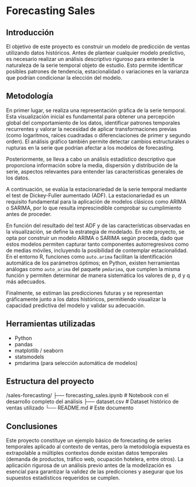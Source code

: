 # Forecasting Sales

## Introducción

El objetivo de este proyecto es construir un modelo de predicción de ventas utilizando datos históricos. Antes de plantear cualquier modelo predictivo, es necesario realizar un análisis descriptivo riguroso para entender la naturaleza de la serie temporal objeto de estudio. Esto permite identificar posibles patrones de tendencia, estacionalidad o variaciones en la varianza que podrían condicionar la elección del modelo.

## Metodología

En primer lugar, se realiza una representación gráfica de la serie temporal. Esta visualización inicial es fundamental para obtener una percepción global del comportamiento de los datos, identificar patrones temporales recurrentes y valorar la necesidad de aplicar transformaciones previas (como logaritmos, raíces cuadradas o diferenciaciones de primer y segundo orden). El análisis gráfico también permite detectar cambios estructurales o rupturas en la serie que podrían afectar a los modelos de forecasting.

Posteriormente, se lleva a cabo un análisis estadístico descriptivo que proporciona información sobre la media, dispersión y distribución de la serie, aspectos relevantes para entender las características generales de los datos.

A continuación, se evalúa la estacionariedad de la serie temporal mediante el test de Dickey-Fuller aumentado (ADF). La estacionariedad es un requisito fundamental para la aplicación de modelos clásicos como ARIMA o SARIMA, por lo que resulta imprescindible comprobar su cumplimiento antes de proceder.

En función del resultado del test ADF y de las características observadas en la visualización, se define la estrategia de modelado. En este proyecto, se opta por construir un modelo ARIMA o SARIMA según proceda, dado que estos modelos permiten capturar tanto componentes autorregresivos como de medias móviles, incluyendo la posibilidad de contemplar estacionalidad. En el entorno R, funciones como `auto.arima` facilitan la identificación automática de los parámetros óptimos; en Python, existen herramientas análogas como `auto_arima` del paquete `pmdarima`, que cumplen la misma función y permiten determinar de manera sistemática los valores de p, d y q más adecuados.

Finalmente, se estiman las predicciones futuras y se representan gráficamente junto a los datos históricos, permitiendo visualizar la capacidad predictiva del modelo y validar su adecuación.

## Herramientas utilizadas

- Python
- pandas
- matplotlib / seaborn
- statsmodels
- pmdarima (para selección automática de modelos)

## Estructura del proyecto

/sales-forecasting/
├── forecasting_sales.ipynb # Notebook con el desarrollo completo del análisis
├── dataset.csv # Dataset histórico de ventas utilizado
└── README.md # Este documento


## Conclusiones

Este proyecto constituye un ejemplo básico de forecasting de series temporales aplicado al contexto de ventas, pero la metodología expuesta es extrapolable a múltiples contextos donde existan datos temporales (demanda de productos, tráfico web, ocupación hotelera, entre otros). La aplicación rigurosa de un análisis previo antes de la modelización es esencial para garantizar la validez de las predicciones y asegurar que los supuestos estadísticos requeridos se cumplen.


